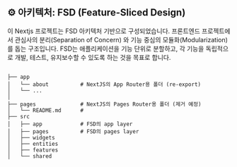 

## ⚙️ 아키텍처: FSD (Feature-Sliced Design)
이 Nextjs 프로젝트는 FSD 아키텍처 기반으로 구성되었습니다. 
프론트엔드 프로젝트에서 관심사의 분리(Separation of Concern) 와 기능 중심의 모듈화(Modularization) 를 돕는 구조입니다.
FSD는 애플리케이션을 기능 단위로 분할하고, 각 기능을 독립적으로 개발, 테스트, 유지보수할 수 있도록 하는 것을 목표로 합니다.


```

├── app
│   └── about          # NextJS의 App Router용 폴더 (re-export)
│   └── ...
│
├── pages              # NextJS의 Pages Router용 폴더 (제거 예정)
│   └── README.md      # 
├── src
│   ├── app            # FSD의 app layer
│   ├── pages          # FSD의 pages layer
│   ├── widgets        
│   ├── entities
│   ├── features
│   └── shared

```

